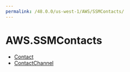 ```yaml
---
permalink: /48.0.0/us-west-1/AWS/SSMContacts/
---
```


# AWS.SSMContacts



* [Contact](Contact.md)
* [ContactChannel](ContactChannel.md)